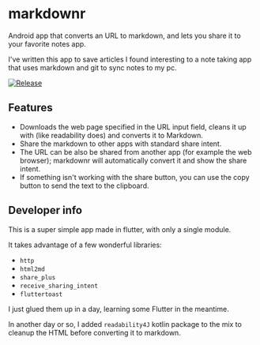 # markdownr

Android app that converts an URL to markdown, and lets you share it to your favorite notes app.

I've written this app to save articles I found interesting to a note taking app that uses markdown and git to sync notes to my pc.

[![Release](https://github.com/IAmStoxe/obsidian-markdownr/actions/workflows/release.yml/badge.svg)](https://github.com/IAmStoxe/obsidian-markdownr/actions/workflows/release.yml)


## Features

- Downloads the web page specified in the URL input field, cleans it up with (like readability does) and converts it to Markdown.
- Share the markdown to other apps with standard share intent.
- The URL can be also be shared from another app (for example the web browser);
  markdownr will automatically convert it and show the share intent.
- If something isn't working with the share button, you can use the copy button to send the text to the clipboard.

## Developer info

This is a super simple app made in flutter, with only a single module.

It takes advantage of a few wonderful libraries:

- `http`
- `html2md`
- `share_plus`
- `receive_sharing_intent`
- `fluttertoast`

I just glued them up in a day, learning some Flutter in the meantime.

In another day or so, I added `readability4J` kotlin package to the mix to cleanup the HTML before converting it to markdown.
